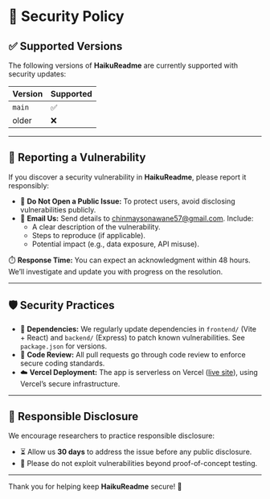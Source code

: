 # 🔐 Security Policy

## ✅ Supported Versions

The following versions of **HaikuReadme** are currently supported with security updates:

| Version | Supported |
| ------- | --------- |
| `main`  | ✅        |
| older   | ❌        |

---

## 🐛 Reporting a Vulnerability

If you discover a security vulnerability in **HaikuReadme**, please report it responsibly:

- 🚫 **Do Not Open a Public Issue:** To protect users, avoid disclosing vulnerabilities publicly.
- 📧 **Email Us:** Send details to [chinmaysonawane57@gmail.com](mailto:chinmaysonawane57@gmail.com). Include:
  - A clear description of the vulnerability.
  - Steps to reproduce (if applicable).
  - Potential impact (e.g., data exposure, API misuse).

⏱️ **Response Time:** You can expect an acknowledgment within 48 hours. We’ll investigate and update you with progress on the resolution.

---

## 🛡️ Security Practices

- 🔄 **Dependencies:** We regularly update dependencies in `frontend/` (Vite + React) and `backend/` (Express) to patch known vulnerabilities. See `package.json` for versions.
- 🧪 **Code Review:** All pull requests go through code review to enforce secure coding standards.
- ☁️ **Vercel Deployment:** The app is serverless on Vercel ([live site](https://chinmay29hub-haiku-readme.vercel.app/)), using Vercel’s secure infrastructure.

---

## 🤝 Responsible Disclosure

We encourage researchers to practice responsible disclosure:

- ⏳ Allow us **30 days** to address the issue before any public disclosure.
- 🧼 Please do not exploit vulnerabilities beyond proof-of-concept testing.

---

Thank you for helping keep **HaikuReadme** secure! 🙏
